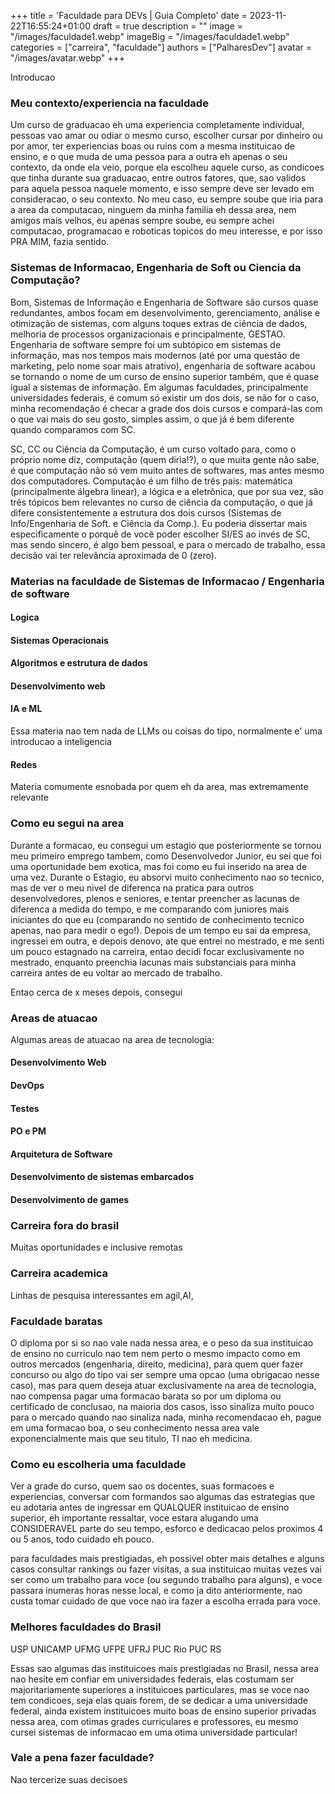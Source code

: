 +++
title = 'Faculdade para DEVs | Guia Completo'
date = 2023-11-22T16:55:24+01:00
draft = true
description = ""
image = "/images/faculdade1.webp"
imageBig = "/images/faculdade1.webp"
categories = ["carreira", "faculdade"]
authors = ["PalharesDev"]
avatar = "/images/avatar.webp"
+++

Introducao

### Meu contexto/experiencia na faculdade
Um curso de graduacao eh uma experiencia completamente individual, pessoas vao amar ou odiar o mesmo curso, escolher cursar por dinheiro ou por amor, ter experiencias boas ou ruins com a mesma instituicao de ensino, e o que muda de uma pessoa para a outra eh apenas o seu contexto, da onde ela veio, porque ela escolheu aquele curso, as condicoes que tinha durante sua graduacao, entre outros fatores, que, sao validos para aquela pessoa naquele momento, e isso sempre deve ser levado em consideracao, o seu contexto. No meu caso, eu sempre soube que iria para a area da computacao, ninguem da minha familia eh dessa area, nem amigos mais velhos, eu apenas sempre soube, eu sempre achei computacao, programacao e roboticas topicos do meu interesse, e por isso PRA MIM, fazia sentido.

### Sistemas de Informacao, Engenharia de Soft ou Ciencia da Computação?
Bom, Sistemas de Informação e Engenharia de Software são cursos quase redundantes, ambos focam em desenvolvimento, gerenciamento, análise e otimização de sistemas, com alguns toques extras de ciência de dados, melhoria de processos organizacionais e principalmente, GESTAO. Engenharia de software sempre foi um subtópico em sistemas de informação, mas nos tempos mais modernos (até por uma questão de marketing, pelo nome soar mais atrativo), engenharia de software acabou se tornando o nome de um curso de ensino superior também, que é quase igual a sistemas de informação. Em algumas faculdades, principalmente universidades federais, é comum só existir um dos dois, se não for o caso, minha recomendação é checar a grade dos dois cursos e compará-las com o que vai mais do seu gosto, simples assim, o que já é bem diferente quando comparamos com SC.

SC, CC ou Ciência da Computação, é um curso voltado para, como o próprio nome diz, computação (quem diria!?), o que muita gente não sabe, é que computação não só vem muito antes de softwares, mas antes mesmo dos computadores. Computação é um filho de três pais: matemática (principalmente álgebra linear), a lógica e a eletrônica, que por sua vez, são três tópicos bem relevantes no curso de ciência da computação, o que já difere consistentemente a estrutura dos dois cursos (Sistemas de Info/Engenharia de Soft. e Ciência da Comp.). Eu poderia dissertar mais especificamente o porquê de você poder escolher SI/ES ao invés de SC, mas sendo sincero, é algo bem pessoal, e para o mercado de trabalho, essa decisão vai ter relevância aproximada de 0 (zero).

### Materias na faculdade de Sistemas de Informacao / Engenharia de software

#### Logica

#### Sistemas Operacionais

#### Algoritmos e estrutura de dados

#### Desenvolvimento web

#### IA e ML
Essa materia nao tem nada de LLMs ou coisas do tipo, normalmente e' uma introducao a inteligencia
#### Redes
Materia comumente esnobada por quem eh da area, mas extremamente relevante  

### Como eu segui na area
Durante a formacao, eu consegui um estagio que posteriormente se tornou meu primeiro emprego tambem, como Desenvolvedor Junior, eu sei que foi uma oportunidade bem exotica, mas foi como eu fui inserido na area de uma vez. Durante o Estagio, eu absorvi muito conhecimento nao so tecnico, mas de ver o meu nivel de diferenca na pratica para outros desenvolvedores, plenos e seniores, e tentar preencher as lacunas de diferenca a medida do tempo, e me comparando com juniores mais iniciantes do que eu (comparando no sentido de conhecimento tecnico apenas, nao para medir o ego!). Depois de um tempo eu sai da empresa, ingressei em outra, e depois denovo, ate que entrei no mestrado, e me senti um pouco estagnado na carreira, entao decidi focar exclusivamente no mestrado, enquanto preenchia lacunas mais substanciais para minha carreira antes de eu voltar ao mercado de trabalho.

Entao cerca de x meses depois, consegui

### Areas de atuacao
Algumas areas de atuacao na area de tecnologia:

#### Desenvolvimento Web
#### DevOps
#### Testes
#### PO e PM

#### Arquitetura de Software
#### Desenvolvimento de sistemas embarcados
#### Desenvolvimento de games

### Carreira fora do brasil
Muitas oportunidades e inclusive remotas

### Carreira academica
Linhas de pesquisa interessantes em agil,AI, 

### Faculdade baratas
O diploma por si so nao vale nada nessa area, e o peso da sua instituicao de ensino no curriculo nao tem nem perto o mesmo impacto como em outros mercados (engenharia, direito, medicina), para quem quer fazer concurso ou algo do tipo vai ser sempre uma opcao (uma obrigacao nesse caso), mas para quem deseja atuar exclusivamente na area de tecnologia, nao compensa pagar uma formacao barata so por um diploma ou certificado de conclusao, na maioria dos casos, isso sinaliza muito pouco para o mercado quando nao sinaliza nada, minha recomendacao eh, pague em uma formacao boa, o seu conhecimento nessa area vale exponencialmente mais que seu titulo, TI nao eh medicina.

### Como eu escolheria uma faculdade
Ver a grade do curso, quem sao os docentes, suas formacoes e experiencias, conversar com formandos sao algumas das estrategias que eu adotaria antes de ingressar em QUALQUER instituicao de ensino superior, eh importante ressaltar, voce estara alugando uma CONSIDERAVEL parte do seu tempo, esforco e dedicacao pelos proximos 4 ou 5 anos, todo cuidado eh pouco.

para faculdades mais prestigiadas, eh possivel obter mais detalhes e alguns casos consultar rankings ou fazer visitas, a sua instituicao muitas vezes vai ser como um trabalho para voce (ou segundo trabalho para alguns), e voce passara inumeras horas nesse local, e como ja dito anteriormente, nao custa tomar cuidado de que voce nao ira fazer a escolha errada para voce.

### Melhores faculdades do Brasil
USP
UNICAMP
UFMG
UFPE
UFRJ
PUC Rio
PUC RS

Essas sao algumas das instituicoes mais prestigiadas no Brasil, nessa area nao hesite em confiar em universidades federais, elas costumam ser majoritariamente superiores a instituicoes particulares, mas se voce nao tem condicoes, seja elas quais forem, de se dedicar a uma universidade federal, ainda existem instituicoes muito boas de ensino superior privadas nessa area, com otimas grades curriculares e professores, eu mesmo cursei sistemas de informacao em uma otima universidade particular!

### Vale a pena fazer faculdade?
Nao tercerize suas decisoes